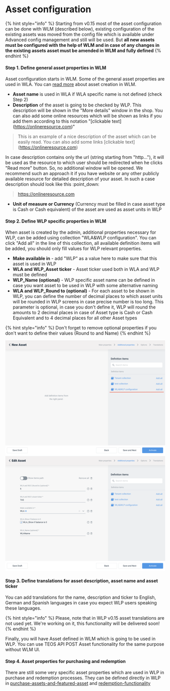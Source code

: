 # Asset configuration

{% hint style="info" %}
Starting from v0.15 most of the asset configuration can be done with WLM (described below), existing configuration of the existing assets was moved from the config file which is available under Advanced config management and still will be used. But **all new assets must be configured with the help of WLM and in case of any changes in the existing assets asset must be amended in WLM and fully defined**
{% endhint %}

#### **Step 1. Define general asset properties in WLM**

Asset configuration starts in WLM. Some of the general asset properties are used in WLA. You can [read more](https://teos-docs.coreledger.net/v/white-label-management-tool/user-guide/create-asset) about asset creation in WLM.

* **Asset name** is used in WLA if WLA specific name is not defined (check Step 2)
* **Description** of the asset is going to be checked by WLP. This description will be shown in the "More details" window in the shop. You can also add some online resources which will be shown as links if you add them according to this notation "\[clickable text] (https://onlineresource.com)"

> This is an example of a nice description of the asset which can be easily read. You can also add some links \[clickable text] (https://onlineresource.com)

In case description contains only the url (string starting from "http..."), it will be used as the resource to which user should be redirected when he clicks "Read more" button. So, no additional window will be opened. We recommend such an approach it if you have website or any other publicly available resource for detailed description of your asset. In such a case description should look like this :point\_down:

> https://onlineresource.com

* **Unit of measure or Currency** (Currency must be filled in case asset type is Cash or Cash equivalent) of the asset are used as asset units in WLP

#### **Step 2. Define WLP specific properties in WLM**

When asset is created by the admin, additional properties necessary for WLP, can be added using collection "WLA\&WLP configuration". You can click "Add all" in the line of this collection, all available definition items will be added, you should only fill values for WLP relevant properties.

* **Make available in** - add "WLP" as a value here to make sure that this asset is used in WLP
* **WLA and WLP\_Asset ticker** - Asset ticker used both in WLA and WLP must be defined
* **WLP\_Name (optional)** - WLP specific asset name can be defined in case you want asset to be used in WLP with some alternative naming&#x20;
* **WLA and WLP\_Round to (optional)** - For each asset to be shown in WLP, you can define the number of decimal places to which asset units will be rounded in WLP screens in case precise number is too long. This parameter is optional, in case you don't define it, WLP will round the amounts to 2 decimal places in case of Asset type is Cash or Cash Equivalent and to 4 decimal places for all other Asset types

{% hint style="info" %}
Don't forget to remove optional properties if you don't want to define their values (Round to and Name)
{% endhint %}

![](<../../.gitbook/assets/image (16).png>)![](<../../.gitbook/assets/image (6).png>)



#### Step 3. Define translations for asset description, asset name and asset ticker

You can add translations for the name, description and ticker to English, German and Spanish languages in case you expect WLP users speaking these languages.

{% hint style="info" %}
Please, note that in WLP v0.15 asset translations are not used yet. We're working on it, this functionality will be delivered soon!
{% endhint %}

Finally, you will have Asset defined in WLM which is going to be used in WLP. You can use TEOS API POST Asset functionality for the same purpose without WLM UI.

#### Step 4. Asset properties for purchasing and redemption

There are still some very specific asset properties which are used in WLP in purchase and redemption processes. They can be defined directly in WLP in [purchase-assets-and-featured-asset](features-configuration/purchase-assets-and-featured-asset/ "mention") and [redemption-functionality](features-configuration/redemption-functionality/ "mention")
